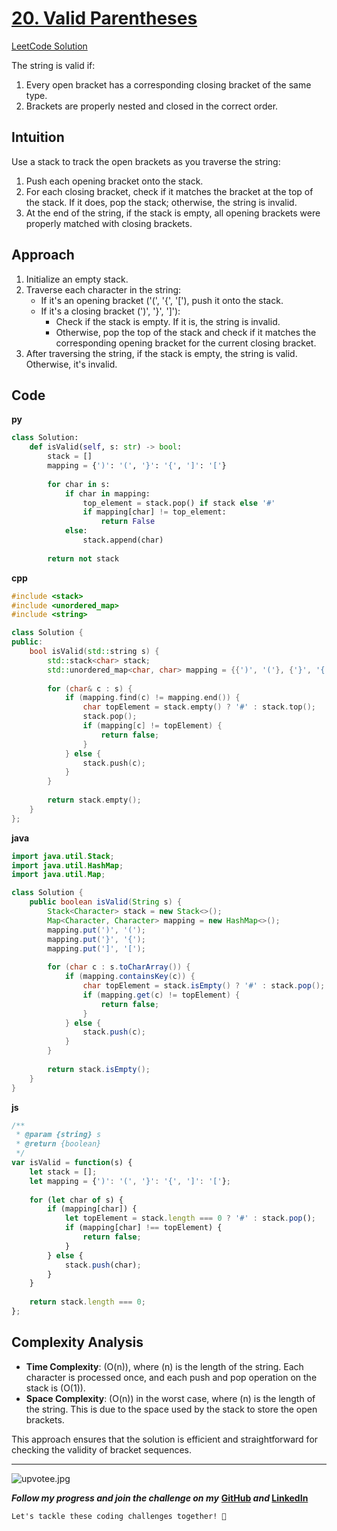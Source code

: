 # [20. Valid Parentheses](https://leetcode.com/problems/valid-parentheses/description/)
[LeetCode Solution](https://leetcode.com/problems/largest-rectangle-in-histogram/solutions/5540315/best-solution-challenge-day-3-revisewitharshttps://leetcode.com/problems/valid-parentheses/solutions/5540421/best-solution-challenge-day-3-revisewitharsh)

The string is valid if:
1. Every open bracket has a corresponding closing bracket of the same type.
2. Brackets are properly nested and closed in the correct order.

## Intuition

Use a stack to track the open brackets as you traverse the string:
1. Push each opening bracket onto the stack.
2. For each closing bracket, check if it matches the bracket at the top of the stack. If it does, pop the stack; otherwise, the string is invalid.
3. At the end of the string, if the stack is empty, all opening brackets were properly matched with closing brackets.

## Approach

1. Initialize an empty stack.
2. Traverse each character in the string:
   - If it's an opening bracket ('(', '{', '['), push it onto the stack.
   - If it's a closing bracket (')', '}', ']'):
     - Check if the stack is empty. If it is, the string is invalid.
     - Otherwise, pop the top of the stack and check if it matches the corresponding opening bracket for the current closing bracket.
3. After traversing the string, if the stack is empty, the string is valid. Otherwise, it's invalid.

## Code

**py**
```python []
class Solution:
    def isValid(self, s: str) -> bool:
        stack = []
        mapping = {')': '(', '}': '{', ']': '['}
        
        for char in s:
            if char in mapping:
                top_element = stack.pop() if stack else '#'
                if mapping[char] != top_element:
                    return False
            else:
                stack.append(char)
        
        return not stack
```
**cpp**
```cpp []
#include <stack>
#include <unordered_map>
#include <string>

class Solution {
public:
    bool isValid(std::string s) {
        std::stack<char> stack;
        std::unordered_map<char, char> mapping = {{')', '('}, {'}', '{'}, {']', '['}};
        
        for (char& c : s) {
            if (mapping.find(c) != mapping.end()) {
                char topElement = stack.empty() ? '#' : stack.top();
                stack.pop();
                if (mapping[c] != topElement) {
                    return false;
                }
            } else {
                stack.push(c);
            }
        }
        
        return stack.empty();
    }
};
```
**java**
```java []
import java.util.Stack;
import java.util.HashMap;
import java.util.Map;

class Solution {
    public boolean isValid(String s) {
        Stack<Character> stack = new Stack<>();
        Map<Character, Character> mapping = new HashMap<>();
        mapping.put(')', '(');
        mapping.put('}', '{');
        mapping.put(']', '[');
        
        for (char c : s.toCharArray()) {
            if (mapping.containsKey(c)) {
                char topElement = stack.isEmpty() ? '#' : stack.pop();
                if (mapping.get(c) != topElement) {
                    return false;
                }
            } else {
                stack.push(c);
            }
        }
        
        return stack.isEmpty();
    }
}
```
**js**
```javascript []
/**
 * @param {string} s
 * @return {boolean}
 */
var isValid = function(s) {
    let stack = [];
    let mapping = {')': '(', '}': '{', ']': '['};
    
    for (let char of s) {
        if (mapping[char]) {
            let topElement = stack.length === 0 ? '#' : stack.pop();
            if (mapping[char] !== topElement) {
                return false;
            }
        } else {
            stack.push(char);
        }
    }
    
    return stack.length === 0;
};
```

## Complexity Analysis

- **Time Complexity**: \(O(n)\), where \(n\) is the length of the string. Each character is processed once, and each push and pop operation on the stack is \(O(1)\).
- **Space Complexity**: \(O(n)\) in the worst case, where \(n\) is the length of the string. This is due to the space used by the stack to store the open brackets.

This approach ensures that the solution is efficient and straightforward for checking the validity of bracket sequences.

---
![upvotee.jpg](https://assets.leetcode.com/users/images/e9ab2638-b67e-4627-b3b2-9a9a22f0846e_1674113681.4102023.jpeg)

***Follow my progress and join the challenge on my*** **[GitHub](https://github.com/nandini-gangrade/DSA-Sheet) *and* [LinkedIn](https://www.linkedin.com/feed/update/urn:li:activity:7221580562367414272/)** 

`Let's tackle these coding challenges together! 🚀`

